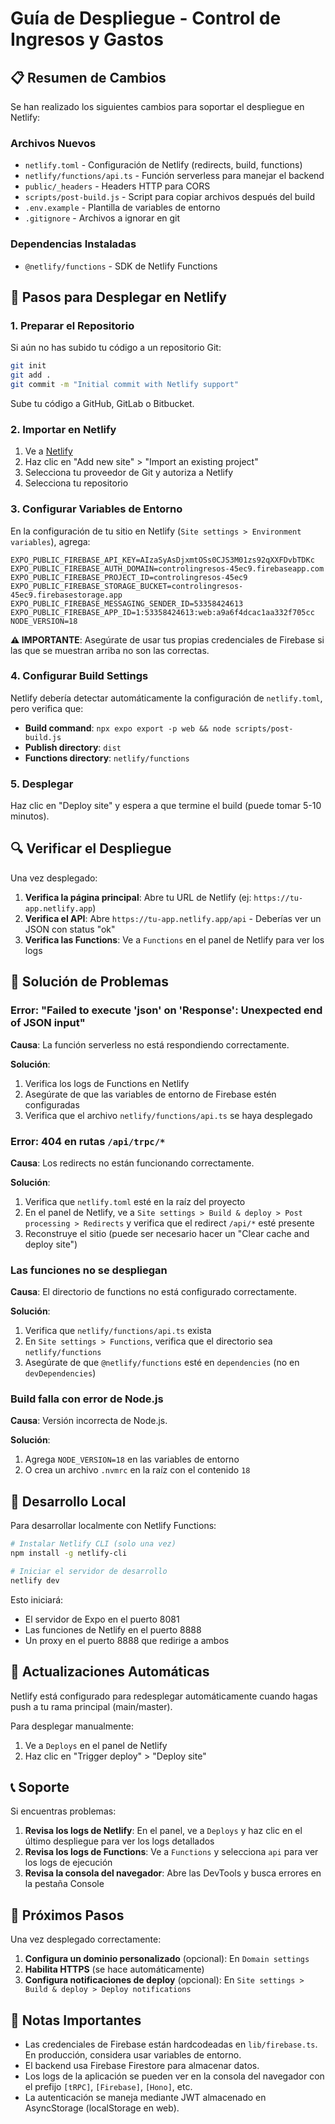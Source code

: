 # Guía de Despliegue - Control de Ingresos y Gastos

## 📋 Resumen de Cambios

Se han realizado los siguientes cambios para soportar el despliegue en Netlify:

### Archivos Nuevos
- `netlify.toml` - Configuración de Netlify (redirects, build, functions)
- `netlify/functions/api.ts` - Función serverless para manejar el backend
- `public/_headers` - Headers HTTP para CORS
- `scripts/post-build.js` - Script para copiar archivos después del build
- `.env.example` - Plantilla de variables de entorno
- `.gitignore` - Archivos a ignorar en git

### Dependencias Instaladas
- `@netlify/functions` - SDK de Netlify Functions

## 🚀 Pasos para Desplegar en Netlify

### 1. Preparar el Repositorio

Si aún no has subido tu código a un repositorio Git:

```bash
git init
git add .
git commit -m "Initial commit with Netlify support"
```

Sube tu código a GitHub, GitLab o Bitbucket.

### 2. Importar en Netlify

1. Ve a [Netlify](https://app.netlify.com/)
2. Haz clic en "Add new site" > "Import an existing project"
3. Selecciona tu proveedor de Git y autoriza a Netlify
4. Selecciona tu repositorio

### 3. Configurar Variables de Entorno

En la configuración de tu sitio en Netlify (`Site settings > Environment variables`), agrega:

```
EXPO_PUBLIC_FIREBASE_API_KEY=AIzaSyAsDjxmtOSs0CJS3M01zs92qXXFDvbTDKc
EXPO_PUBLIC_FIREBASE_AUTH_DOMAIN=controlingresos-45ec9.firebaseapp.com
EXPO_PUBLIC_FIREBASE_PROJECT_ID=controlingresos-45ec9
EXPO_PUBLIC_FIREBASE_STORAGE_BUCKET=controlingresos-45ec9.firebasestorage.app
EXPO_PUBLIC_FIREBASE_MESSAGING_SENDER_ID=53358424613
EXPO_PUBLIC_FIREBASE_APP_ID=1:53358424613:web:a9a6f4dcac1aa332f705cc
NODE_VERSION=18
```

**⚠️ IMPORTANTE**: Asegúrate de usar tus propias credenciales de Firebase si las que se muestran arriba no son las correctas.

### 4. Configurar Build Settings

Netlify debería detectar automáticamente la configuración de `netlify.toml`, pero verifica que:

- **Build command**: `npx expo export -p web && node scripts/post-build.js`
- **Publish directory**: `dist`
- **Functions directory**: `netlify/functions`

### 5. Desplegar

Haz clic en "Deploy site" y espera a que termine el build (puede tomar 5-10 minutos).

## 🔍 Verificar el Despliegue

Una vez desplegado:

1. **Verifica la página principal**: Abre tu URL de Netlify (ej: `https://tu-app.netlify.app`)
2. **Verifica el API**: Abre `https://tu-app.netlify.app/api` - Deberías ver un JSON con status "ok"
3. **Verifica las Functions**: Ve a `Functions` en el panel de Netlify para ver los logs

## 🐛 Solución de Problemas

### Error: "Failed to execute 'json' on 'Response': Unexpected end of JSON input"

**Causa**: La función serverless no está respondiendo correctamente.

**Solución**:
1. Verifica los logs de Functions en Netlify
2. Asegúrate de que las variables de entorno de Firebase estén configuradas
3. Verifica que el archivo `netlify/functions/api.ts` se haya desplegado

### Error: 404 en rutas `/api/trpc/*`

**Causa**: Los redirects no están funcionando correctamente.

**Solución**:
1. Verifica que `netlify.toml` esté en la raíz del proyecto
2. En el panel de Netlify, ve a `Site settings > Build & deploy > Post processing > Redirects` y verifica que el redirect `/api/*` esté presente
3. Reconstruye el sitio (puede ser necesario hacer un "Clear cache and deploy site")

### Las funciones no se despliegan

**Causa**: El directorio de functions no está configurado correctamente.

**Solución**:
1. Verifica que `netlify/functions/api.ts` exista
2. En `Site settings > Functions`, verifica que el directorio sea `netlify/functions`
3. Asegúrate de que `@netlify/functions` esté en `dependencies` (no en `devDependencies`)

### Build falla con error de Node.js

**Causa**: Versión incorrecta de Node.js.

**Solución**:
1. Agrega `NODE_VERSION=18` en las variables de entorno
2. O crea un archivo `.nvmrc` en la raíz con el contenido `18`

## 📱 Desarrollo Local

Para desarrollar localmente con Netlify Functions:

```bash
# Instalar Netlify CLI (solo una vez)
npm install -g netlify-cli

# Iniciar el servidor de desarrollo
netlify dev
```

Esto iniciará:
- El servidor de Expo en el puerto 8081
- Las funciones de Netlify en el puerto 8888
- Un proxy en el puerto 8888 que redirige a ambos

## 🔄 Actualizaciones Automáticas

Netlify está configurado para redesplegar automáticamente cuando hagas push a tu rama principal (main/master).

Para desplegar manualmente:
1. Ve a `Deploys` en el panel de Netlify
2. Haz clic en "Trigger deploy" > "Deploy site"

## 📞 Soporte

Si encuentras problemas:

1. **Revisa los logs de Netlify**: En el panel, ve a `Deploys` y haz clic en el último despliegue para ver los logs detallados
2. **Revisa los logs de Functions**: Ve a `Functions` y selecciona `api` para ver los logs de ejecución
3. **Revisa la consola del navegador**: Abre las DevTools y busca errores en la pestaña Console

## 🎯 Próximos Pasos

Una vez desplegado correctamente:

1. **Configura un dominio personalizado** (opcional): En `Domain settings`
2. **Habilita HTTPS** (se hace automáticamente)
3. **Configura notificaciones de deploy** (opcional): En `Site settings > Build & deploy > Deploy notifications`

## 📝 Notas Importantes

- Las credenciales de Firebase están hardcodeadas en `lib/firebase.ts`. En producción, considera usar variables de entorno.
- El backend usa Firebase Firestore para almacenar datos.
- Los logs de la aplicación se pueden ver en la consola del navegador con el prefijo `[tRPC]`, `[Firebase]`, `[Hono]`, etc.
- La autenticación se maneja mediante JWT almacenado en AsyncStorage (localStorage en web).
